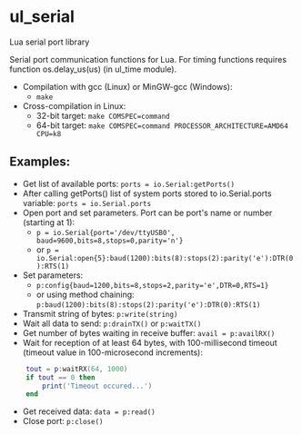 ul_serial
=========

Lua serial port library
  
Serial port communication functions for Lua.
For timing functions requires function os.delay_us(us) (in ul_time module).
  
* Compilation with gcc (Linux) or MinGW-gcc (Windows):
  * `make`
* Cross-compilation in Linux:
  * 32-bit target: `make COMSPEC=command`
  * 64-bit target: `make COMSPEC=command PROCESSOR_ARCHITECTURE=AMD64 CPU=k8`
  
## Examples:
* Get list of available ports: `ports = io.Serial:getPorts()`
* After calling getPorts() list of system ports stored to io.Serial.ports variable: `ports = io.Serial.ports`
* Open port and set parameters. Port can be port's name or number (starting at 1):
  * `p = io.Serial{port='/dev/ttyUSB0', baud=9600,bits=8,stops=0,parity='n'}`
  * or `p = io.Serial:open{5}:baud(1200):bits(8):stops(2):parity('e'):DTR(0):RTS(1)`
* Set parameters:
  * `p:config{baud=1200,bits=8,stops=2,parity='e',DTR=0,RTS=1}`
  * or using method chaining: `p:baud(1200):bits(8):stops(2):parity('e'):DTR(0):RTS(1)`
* Transmit string of bytes: `p:write(string)`
* Wait all data to send: `p:drainTX()` or `p:waitTX()`
* Get number of bytes waiting in receive buffer: `avail = p:availRX()`
* Wait for reception of at least 64 bytes, with 100-millisecond timeout (timeout value in 100-microsecond increments):
```lua
    tout = p:waitRX(64, 1000)
    if tout == 0 then
    	print('Timeout occured...')
	end
```
* Get received data: `data = p:read()`
* Close port: `p:close()`

